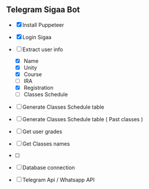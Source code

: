## Telegram Sigaa Bot
- [x] Install Puppeteer
- [x] Login Sigaa
- [ ] Extract user info 
    - [x] Name
    - [x] Unity
    - [x] Course
    - [ ] IRA
    - [x] Registration
    - [ ] Classes Schedule

- [ ] Generate Classes Schedule table
- [ ] Generate Classes Schedule table ( Past classes )
- [ ] Get user grades
- [ ] Get Classes names
- [ ]

- [ ] Database connection
- [ ] Telegram Api / Whatsapp API